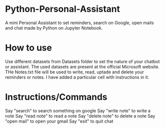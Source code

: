 # Python-Personal-Assistant
A mini Personal Assistant to set reminders, search on Google, open mails and chat made by Python on Jupyter Notebook.
# How to use
Use different datasets from Datasets folder to set the nature of your chatbot or assistant. The used datasets are present at the official Microsoft website.
THe Notes.txt file will be used to write, read, uptade and delete your reminders or notes. I have added a particular cell with instructions in it.
# Instructions/Commands
Say "search" to search something on google
Say "write note" to write a note
Say "read note" to read a note
Say "delete note" to delete a note
Say "open mail" to open your gmail
Say "exit" to quit chat
